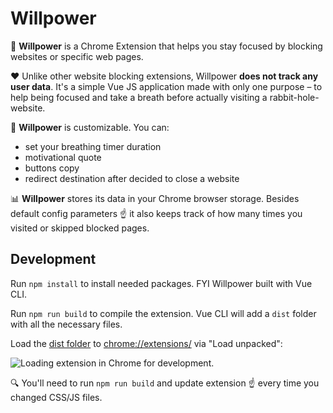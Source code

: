 # Willpower

:muscle: **Willpower** is a Chrome Extension that helps you stay focused by blocking websites or specific web pages.

:heart: Unlike other website blocking extensions, Willpower **does not track any user data**. It's a simple Vue JS application made with only one purpose – to help being focused and take a breath before actually visiting a rabbit-hole-website.

:wrench: **Willpower** is customizable. You can:

* set your breathing timer duration
* motivational quote
* buttons copy
* redirect destination after decided to close a website

:bar_chart: **Willpower** stores its data in your Chrome browser storage. Besides default config parameters :point_up: it also keeps track of how many times you visited or skipped blocked pages.

## Development

Run `npm install` to install needed packages. FYI Willpower built with Vue CLI.

Run `npm run build` to compile the extension. Vue CLI will add a `dist` folder with all the necessary files.

Load the [dist folder](https://github.com/makaroni4/willpower/tree/master/dist) to [chrome://extensions/](chrome://extensions/) via "Load unpacked":

![Loading extension in Chrome for development](https://user-images.githubusercontent.com/768070/51443928-e3bc2d80-1cf0-11e9-9389-08887d88015f.png).

:mag: You'll need to run `npm run build` and update extension :point_up: every time you changed CSS/JS files.
